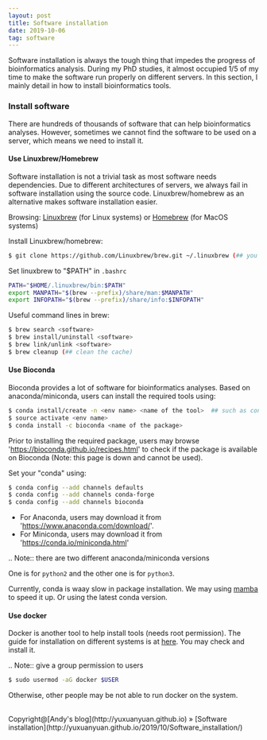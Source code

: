 ```yaml
---
layout: post
title: Software installation
date: 2019-10-06 
tag: software
---
```


Software installation is always the tough thing that impedes the progress of bioinformatics analysis. During my PhD studies, it almost occupied 1/5 of my time to make the software run properly on different servers. In this section, I mainly detail in how to install bioinformatics tools.

### Install software

There are hundreds of thousands of software that can help bioinformatics analyses. However, sometimes we cannot find the software to be used on a server, which means we need to install it.

#### Use Linuxbrew/Homebrew

Software installation is not a trivial task as most software needs dependencies. Due to different architectures of servers, we always fail in software installation using the source code. Linuxbrew/homebrew as an alternative makes software installation easier.

Browsing: [Linuxbrew](http://linuxbrew.sh) (for Linux systems) or [Homebrew](https://brew.sh) (for MacOS systems)

Install Linuxbrew/homebrew:


```bash
$ git clone https://github.com/Linuxbrew/brew.git ~/.linuxbrew (## you may change the installation path)
```

Set linuxbrew to "$PATH" in ``.bashrc``


```bash
PATH="$HOME/.linuxbrew/bin:$PATH"
export MANPATH="$(brew --prefix)/share/man:$MANPATH"
export INFOPATH="$(brew --prefix)/share/info:$INFOPATH"
```

Useful command lines in brew: 


```bash
$ brew search <software>
$ brew install/uninstall <software>
$ brew link/unlink <software>
$ brew cleanup (## clean the cache)
```

#### Use Bioconda

Bioconda provides a lot of software for bioinformatics analyses. Based on anaconda/miniconda, users can install the required tools using:


```bash
$ conda install/create -n <env name> <name of the tool>  ## such as conda install/create -n python27 python=2.7
$ source activate <env name>
$ conda install -c bioconda <name of the package>
```

Prior to installing the required package, users may browse 'https://bioconda.github.io/recipes.html' to check if the package is available on Bioconda (Note: this page is down and cannot be used).

Set your "conda" using:


```bash
$ conda config --add channels defaults
$ conda config --add channels conda-forge
$ conda config --add channels bioconda
```

* For Anaconda, users may download it from 'https://www.anaconda.com/download/'. 
* For Miniconda, users may download it from 'https://conda.io/miniconda.html'

.. Note:: there are two different anaconda/miniconda versions

One is for ``python2`` and the other one is for ``python3``.

Currently, conda is waay slow in package installation. We may using [mamba](https://quantstack.net/mamba.html) to speed it up. Or using the latest conda version.

#### Use docker
 
Docker is another tool to help install tools (needs root permission). The guide for installation on different systems is at [here](https://docs.docker.com/install/). You may check and install it. 

.. Note:: give a group permission to users


```bash
$ sudo usermod -aG docker $USER
```

Otherwise, other people may be not able to run docker on the system.


<br>
Copyright@[Andy's blog](http://yuxuanyuan.github.io) » [Software installation](http://yuxuanyuan.github.io/2019/10/Software_installation/)  


